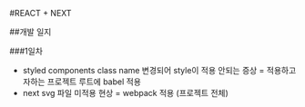 #REACT + NEXT

##개발 일지

###1일차
 - styled components class name 변경되어 style이 적용 안되는 증상
  = 적용하고자하는 프로젝트 루트에 babel 적용
 - next svg 파일 미적용 현상
  = webpack 적용 (프로젝트 전체)
